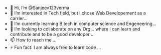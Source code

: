 - 👋 Hi, I’m @Sanjeev123verma
- 👀 I’m interested in Tech field, but I chose Web Developement as a carrier...
- 🌱 I’m currently learning B.tech in computer science and Engeneering...
- 💞️ I’m looking to collaborate on any Org... where I can learn and contribute and to be a good developer ...
- 📫 How to reach me ...
- ⚡ Fun fact: I am always free to learn code ...

<!---
Sanjeev123verma/Sanjeev123verma is a ✨ special ✨ repository because its `README.md` (this file) appears on your GitHub profile.
You can click the Preview link to take a look at your changes.
--->
